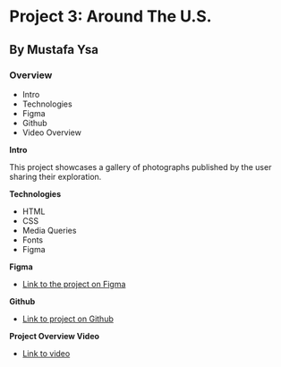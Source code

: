 # Project 3: Around The U.S.

## By Mustafa Ysa

### Overview

- Intro
- Technologies
- Figma
- Github
- Video Overview

**Intro**

This project showcases a gallery of photographs published by the user sharing their exploration.

**Technologies**

- HTML
- CSS
- Media Queries
- Fonts
- Figma

**Figma**

- [Link to the project on Figma](https://www.figma.com/file/ii4xxsJ0ghevUOcssTlHZv/Sprint-3%3A-Around-the-US?node-id=0%3A1)

**Github**

- [Link to project on Github](https://mtysa.github.io/se_project_aroundtheus/)

**Project Overview Video**

- [Link to video](https://drive.google.com/file/d/1_HLgRqdO8-vSRm-bK8VizVkJBgRtvN-v/view?usp=sharing)
